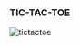 ### TIC-TAC-TOE
![tictactoe](https://user-images.githubusercontent.com/77103994/137380570-c9deafc9-f889-4142-9f99-f644441fe6a0.PNG)
